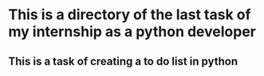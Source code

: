 <h1>This is a directory of the last task of my internship as a python developer</h1>

<h2>This is a task of creating a to do list in python</h2>
